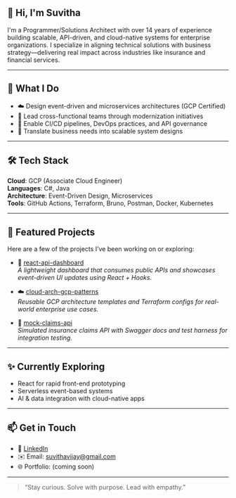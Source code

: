 ## 👋 Hi, I'm Suvitha

I'm a Programmer/Solutions Architect with over 14 years of experience building scalable, API-driven, and cloud-native systems for enterprise organizations. I specialize in aligning technical solutions with business strategy—delivering real impact across industries like insurance and financial services.

---

## 💼 What I Do
- ☁️ Design event-driven and microservices architectures (GCP Certified)
- 🧩 Lead cross-functional teams through modernization initiatives
- 🔄 Enable CI/CD pipelines, DevOps practices, and API governance
- 🧠 Translate business needs into scalable system designs

---

## 🛠️ Tech Stack
**Cloud**: GCP (Associate Cloud Engineer)  
**Languages**: C#, Java  
**Architecture**: Event-Driven Design, Microservices  
**Tools**: GitHub Actions, Terraform, Bruno, Postman, Docker, Kubernetes

---

## 📌 Featured Projects
Here are a few of the projects I’ve been working on or exploring:

- 🔗 [react-api-dashboard](https://github.com/YOUR_USERNAME/react-api-dashboard)  
  _A lightweight dashboard that consumes public APIs and showcases event-driven UI updates using React + Hooks._

- ☁️ [cloud-arch-gcp-patterns](https://github.com/YOUR_USERNAME/cloud-arch-gcp-patterns)  
  _Reusable GCP architecture templates and Terraform configs for real-world enterprise use cases._

- 🧪 [mock-claims-api](https://github.com/YOUR_USERNAME/mock-claims-api)  
  _Simulated insurance claims API with Swagger docs and test harness for integration testing._

---

## ✨ Currently Exploring
- React for rapid front-end prototyping  
- Serverless event-based systems  
- AI & data integration with cloud-native apps

---

## 📫 Get in Touch
- 💼 [LinkedIn](https://www.linkedin.com/in/suvitha-vijayarajan)  
- ✉️ Email: suvithavijay@gmail.com  
- 🌐 Portfolio: (coming soon)

---

> “Stay curious. Solve with purpose. Lead with empathy.”
